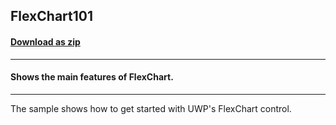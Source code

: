## FlexChart101
#### [Download as zip](https://downgit.github.io/#/home?url=https://github.com/GrapeCity/ComponentOne-UWP-Samples/tree/master/\C1.UWP.FlexChart\VB\FlexChart101)
____
#### Shows the main features of FlexChart.
____
The sample shows how to get started with UWP's FlexChart control.
